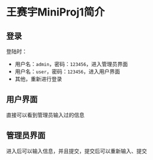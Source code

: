 # 王赛宇MiniProj1简介

## 登录

登陆时：

- 用户名：`admin`，密码：`123456`，进入管理员界面
- 用户名：`user`，密码：`123456`，进入用户界面
- 其他，重新进行登录

## 用户界面

直接可以看到管理员输入过的信息

## 管理员界面

进入后可以输入信息，并且提交，提交后可以重新输入、提交
